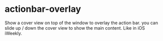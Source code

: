 actionbar-overlay
=================

Show a cover view on top of the window to overlay the action bar. you can slide up / down the cover view to show the main content. Like in iOS iWeekly.

